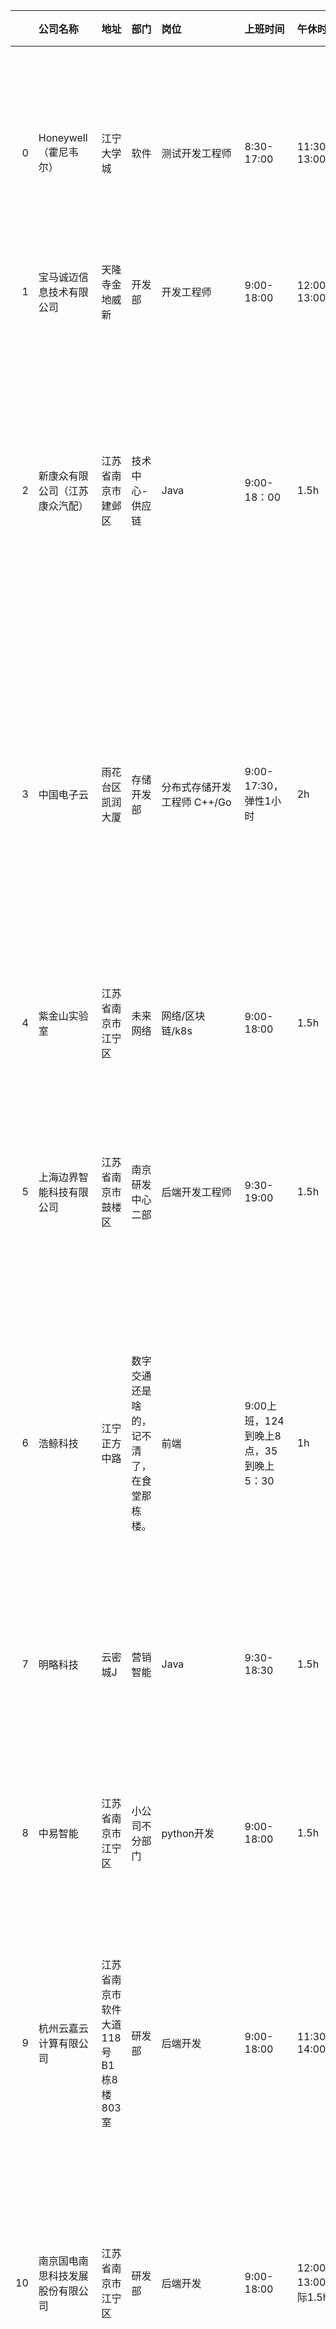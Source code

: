 |    | 公司名称                | 地址                      | 部门                    | 岗位                  | 上班时间                      | 午休时长                | 加班情况                                                                          | 公积金               | 年终奖                      | 试用期                        | 工位电脑情况                                                                                                                  | 年假                                   | 打卡情况                         | 其他备注                                                             | 评论                                                            | 更新时间                | 公积金比例                    | 试用期工资                       |
|---:|:--------------------|:------------------------|:----------------------|:--------------------|:--------------------------|:--------------------|:------------------------------------------------------------------------------|:------------------|:-------------------------|:---------------------------|:------------------------------------------------------------------------------------------------------------------------|:-------------------------------------|:-----------------------------|:-----------------------------------------------------------------|:--------------------------------------------------------------|:--------------------|:-------------------------|:----------------------------|
|  0 | Honeywell（霍尼韦尔）     | 江宁大学城                   | 软件                    | 测试开发工程师             | 8:30-17:00                | 11:30-13:00         | 看情况，基本到点就走，除非自己判断deadline前无法做完，周末几乎无加班，周末加班调休                                 | 工资全额的10%+年底补充年薪5% | 固定13薪，额外奖金1个月左右          | 试用期6个月，不打折，转正目前没有答辩，也不要写申请 | 后端测试Dell,前端MAC 工位人均3,4平，空间很大，能放个床                                                                                       | 12天年假                                | 不打卡                          | 工作节奏不快，员工福利基本上每个月都会发一些东西，其他也没什么了                                 |                                                               | 2022-06-23 10:02:47 | nan                      | nan                         |
|  1 | 宝马诚迈信息技术有限公司        | 天隆寺金地威新                 | 开发部                   | 开发工程师               | 9:00-18:00                | 12:00-13:00         | 不加班                                                                           | 全额12%             | 一个月                      | 3个月，不打折                    | Macbook Pro + 4K显示器 + 升降办公桌                                                                                             | 10天起+12天病假                           | 刷脸闸机                         |                                                                  |                                                               | 2022-06-23 10:01:26 | nan                      | nan                         |
|  2 | 新康众有限公司（江苏康众汽配）     | 江苏省南京市建邺区               | 技术中心-供应链              | Java                | 9:00-18：00                | 1.5h                | 不强制加班，但是你没法早走，经常晚上开会                                                          | 个人1500+公司1500     | hr说是3个月，实则0              | 试用期3个月；不打折。                | 网吧工位，电脑自己买，公司最多报销1w，分36个月返给你                                                                                            | 入职满3年有三天，且没有陪产假这些。                   | 钉钉打卡，领导会看监控以防你打卡了但人没到        | 公司没有任何福利，老板很抠门。从大领导到小领导都只会pua。直系领导每天啥都不干，只盯着你不让你闲着，要求24小时保持工作状态  |                                                               | 2022-06-23 10:00:12 | nan                      | nan                         |
|  3 | 中国电子云               | 雨花台区凯润大厦                | 存储开发部                 | 分布式存储开发工程师 C++/Go   | 9:00-17:30，弹性1小时          | 2h                  | 124 加班，35 正常，项目忙时周六加班，可换调休                                                    | 全额12%             | 14薪，看考核                  | 试用期6个月，不打折                 | 普通                                                                                                                      | 转正后按照有年假的                            | 手机打卡，公司附近500m左右              | 饭补500每月，孩子3岁内每年10天育儿假，三八节女同胞半天假， 晚上加班到19点可报销晚餐25元标准。             |                                                               | 2022-06-23 09:58:51 | nan                      | nan                         |
|  4 | 紫金山实验室              | 江苏省南京市江宁区               | 未来网络                  | 网络/区块链/k8s          | 9:00-18:00                | 1.5h                | 基本上很少加班                                                                       | 总包*0.7/12，比例缴纳12% | 总包*0.2                   | 试用期6月数；工资不打折               | 工位大小1.5平方格子，提供联想台式电脑。                                                                                                   | 按照国家法定节假日。                           | 严格打卡，使用楼下打卡机人脸识别打开。          | 课题1千万别去，套路太多，管理混乱，领导一言堂，而且是没经验的一言堂                               |                                                               | 2022-06-23 09:40:05 | nan                      | nan                         |
|  5 | 上海边界智能科技有限公司        | 江苏省南京市鼓楼区               | 南京研发中心二部              | 后端开发工程师             | 9:30-19:00                | 1.5h                | 不强制, 但工作量大。                                                                   | 7000，比例 12%。      | 根据考核情况                   | 3个月，9折。                    | 网吧工位, 配华为 matebook 和显示器。                                                                                                | 根据工作年限, 第一年5天。                       | 钉钉                           | 试用期考核严, 转正率低, 大概率被裁, 除非你特别能卷。                                    |                                                               | 2022-03-09 02:20:30 | nan                      | nan                         |
|  6 | 浩鲸科技                | 江宁正方中路                  | 数字交通还是啥的，记不清了，在食堂那栋楼。 | 前端                  | 9:00上班，124到晚上8点，35到晚上5：30 | 1h                  | 经常出差，经常通宵，管理混乱，一个文案和交互能给你改个十几遍，bug改完立刻上线。                                     | 记不清               | 不清楚                      | 3个月                        | 自带                                                                                                                      | 5天                                   | 严格打卡，钉钉。                     | 研发混乱，毫无管理，全是无效加班。没有所谓的下班时间。我在的那段时间天天晚上加班到凌晨，周末也是如此。同部门的同事基本都走完了。 |                                                               | 2022-03-09 02:21:16 | nan                      | nan                         |
|  7 | 明略科技                | 云密城J                    | 营销智能                  | Java                | 9:30-18:30                | 1.5h                | 双休,我在的时候不加班，后面不清楚有没有变化                                                        | 工资10%             | 说是3个月，不确信可不可靠            | 半年 不打折                     | 5k左右的thinkpad 可以自带，没补贴。                                                                                                 |                                      | 刷工牌打卡                        |                                                                  |                                                               | 2022-03-09 02:18:53 | nan                      | nan                         |
|  8 | 中易智能                | 江苏省南京市江宁区               | 小公司不分部门               | python开发            | 9:00-18:00                | 1.5h                | 不加班, 但工作量大                                                                    | 具体基数忘了, 公司交一千多    | 无                        | 三个月, 八折                    | 网吧工位                                                                                                                    | 无, 所有节假日都少放几天                        | 指纹打卡                         | 坑爹小公司, 劳动合同扣着不给你, 干三天辞职不给工资, 你还没证据告他, 对外以蒙特梭利这个名字招人              |                                                               | 2022-02-13 10:32:56 | nan                      | nan                         |
|  9 | 杭州云嘉云计算有限公司         | 江苏省南京市软件大道118号B1栋8楼803室 | 研发部                   | 后端开发                | 9:00-18:00                | 11:30-14:00         | 看项目组，有些组每周会有固定1-2天加班。                                                         | 工资*0.8*8%         | 一个月左右或者没有一个月             | 三个月八折，可以跟人事谈试用期不打折。        | 公司电脑贼难用，自己带电脑，每个月190补贴。                                                                                                 | 5天                                   | 钉钉打卡                         | 氛围不行，不适合长期发展                                                     |                                                               | 2022-02-12 07:05:14 | nan                      | nan                         |
| 10 | 南京国电南思科技发展股份有限公司    | 江苏省南京市江宁区               | 研发部                   | 后端开发                | 9:00-18:00                | 12:00-13:00(实际1.5h) | 124加班到8点（晚上5.30可以出去吃饭，7点钟回公司就行，实际加班只加1小时），35 正常；正常情况下，项目不急，到点就走，急的话看情况自己加班不加班 | 基数底薪，比例 10%。      | 两个月基础工资，优秀员工三个月基础工资      | 三个月八折                      | 自己带电脑，每个月150补贴                                                                                                          | 5天，春节休完                              | 企业微信打卡，基本不按照打卡考核绩效           | 氛围很轻松，同事反对内卷                                                     |                                                               | 2022-02-12 07:02:56 | nan                      | nan                         |
| 11 | 南京论之语网络技术有限公司       | 创E梦工厂3号楼                | 研发部                   | 研发一部                | 9:00-18:00                | 12:00-13:30         | 995（强制每周工时47.5h）                                                              | 基数8%。             | 根据公司业绩提供                 | 试用期3个月；打8折                 | diy台式机                                                                                                                  | 有，根据工龄计算                             | 钉钉打开，每个月有三次补打卡               | 项目组开发周期很紧，任务量偏多                                                  |                                                               | 2022-02-12 07:02:08 | nan                      | nan                         |
| 12 | 江苏图星软件科技有限责任公司      | 云密城                     | 研发部/产品部               | Java/前端/测试/产品       | 9:00-18:00                | 2h                  | 周二晚加班7点到9点 ，周四晚加班7点到10点                                                       | nan               | 1-3个月，看领导给你的评价，          | nan                        | win台式机，网吧位                                                                                                              | 在职时长/365*5                           | 严格钉钉打卡                       | 除工资外无补贴，135每天打卡的工作时间必须满足7小时，一周40个小时工作时长。到点就可以走                   |                                                               | 2022-02-10 14:14:05 | 第一年工资的一半，次年全额，比例 10%     | 8折，两个月的试用                   |
| 13 | 安元科技                | 江北研创园                   | 启业云-平台研发              | 中间件架构               | 9:00-17:30                | 12:00-13:00(实际1.5h) | 看情况，基本到点就走，除非有上线                                                              | nan               | 无                        | 试用期3个月；打8折                 | dell台式机                                                                                                                 | 有，过年一次性强制休完                          | 指纹打卡，每个月有三次提忘打卡              | 工作还算轻松，节奏偏慢~                                                     |                                                               | 2022-02-10 07:19:05 | 基数6K 9K 12K不等按级别来，比例 8%。 | nan                         |
| 14 | 南京三百云信息科技有限公司（车300） | 鼓楼区                     |                       | Java                | 9:00-18:00                | 1.5h                | 不强制加班，加班换调休，无加班费，年底清零                                                         | nan               | 承诺13薪-14；！！第一年无          | nan                        | 提供电脑                                                                                                                    | 每两个月发一天                              | 两次补卡，严格准点打卡。迟到可用调休补(起步0.5h)  | 抠                                                                | lfc ?                                                         | 2022-02-11 10:04:17 | 基数 工资80%，比例 7%           | 100%                        |
| 15 | 南京叶子科技有限公司          | 江苏省南京市雨花台区              | 营销IT事业部               | Java                | 9:00-18:30                | 1.5h                | 正常下班双休，视项目进度自行申请加班                                                            | 比例 10%左右          | 按KPI决定0~2个月              | 试用期 3个月，8折，转正返还            | 工位大小1.5 * 1 长桌，台式机i5-8400 + 8g + 可申请硬盘                                                                                  | 入职即可                                 | OPPO自研IM软件TT打卡               |                                                                  |                                                               | 2022-02-07 06:37:12 | nan                      | nan                         |
| 16 | 思杰（Citrix）          | 江宁九龙湖                   |                       |                     | 09:00-17:00               |                     | 不加班                                                                           | nan               |                          | nan                        | 升降桌+工作站（ 32G+1T ）+MacBook +双显示器+超大工位                                                                                    | 年假 15 天，入司满 1 年增加 1 天，上限 20 天        |                              |                                                                  |                                                               | 2022-02-07 06:38:11 | 公司缴纳双边12%                |                             |
| 17 | 云账房                 | 地址：南站绿地之窗               | 中台                    | Python              | 9:30-18:30                | 1.5h                | 一个月平均加班天数3到4天                                                                 | nan               | 去年只发了半个月                 | nan                        | 网吧工位，一个台式主机，两个24寸1080P显示器                                                                                               | 五天年假，按入职日期折算                         | 钉钉打卡，每个月五次补卡机会               | 根据项目仅仅程度不强制加班。晚上加班白给，周末加班调休                                      | {                                                             | 2022-02-11 01:20:28 | 总薪资 * 0.8 * 0.6 * 10%    | 三个月，薪资打八折                   |
|    |                     |                         |                       |                     |                           |                     |                                                                               |                   |                          |                            |                                                                                                                         |                                      |                              |                                                                  | "公司名称": "云账房",                                                |                     |                          |                             |
|    |                     |                         |                       |                     |                           |                     |                                                                               |                   |                          |                            |                                                                                                                         |                                      |                              |                                                                  | "地址": "地址：南站绿地之窗",                                            |                     |                          |                             |
|    |                     |                         |                       |                     |                           |                     |                                                                               |                   |                          |                            |                                                                                                                         |                                      |                              |                                                                  | "部门": "税务事业部",                                                |                     |                          |                             |
|    |                     |                         |                       |                     |                           |                     |                                                                               |                   |                          |                            |                                                                                                                         |                                      |                              |                                                                  | "岗位": "前端",                                                   |                     |                          |                             |
|    |                     |                         |                       |                     |                           |                     |                                                                               |                   |                          |                            |                                                                                                                         |                                      |                              |                                                                  | "上班时间": "9:00-18:00",                                         |                     |                          |                             |
|    |                     |                         |                       |                     |                           |                     |                                                                               |                   |                          |                            |                                                                                                                         |                                      |                              |                                                                  | "午休时长": "1.5h",                                               |                     |                          |                             |
|    |                     |                         |                       |                     |                           |                     |                                                                               |                   |                          |                            |                                                                                                                         |                                      |                              |                                                                  | "加班情况": "发版的时候，会加到10点。上面领导抓得紧的话，会要求每周两天加到8点，没事也要干坐着",         |                     |                          |                             |
|    |                     |                         |                       |                     |                           |                     |                                                                               |                   |                          |                            |                                                                                                                         |                                      |                              |                                                                  | "公积金比例": "总薪资 * 0.8 * 0.6 * 10%",                             |                     |                          |                             |
|    |                     |                         |                       |                     |                           |                     |                                                                               |                   |                          |                            |                                                                                                                         |                                      |                              |                                                                  | "年终奖": "去年只发了半个月",                                            |                     |                          |                             |
|    |                     |                         |                       |                     |                           |                     |                                                                               |                   |                          |                            |                                                                                                                         |                                      |                              |                                                                  | "试用期工资": "三个月，薪资不打折(可跟HR谈)",                                  |                     |                          |                             |
|    |                     |                         |                       |                     |                           |                     |                                                                               |                   |                          |                            |                                                                                                                         |                                      |                              |                                                                  | "工位电脑情况": "网吧工位，一个台式主机，两个24寸1080P显示器。椅子最烂了，坐着咯吱咯吱响",          |                     |                          |                             |
|    |                     |                         |                       |                     |                           |                     |                                                                               |                   |                          |                            |                                                                                                                         |                                      |                              |                                                                  | "年假": "五天年假，按入职日期折算，每两个月发放一天",                                |                     |                          |                             |
|    |                     |                         |                       |                     |                           |                     |                                                                               |                   |                          |                            |                                                                                                                         |                                      |                              |                                                                  | "打卡情况": "钉钉打卡，每个月五次补卡机会",                                     |                     |                          |                             |
|    |                     |                         |                       |                     |                           |                     |                                                                               |                   |                          |                            |                                                                                                                         |                                      |                              |                                                                  | "其他备注": "调薪需要答辩，还不一定有名额，通过率也不是很高，过了涨幅在1-2千左右。还不是每年都有答辩，看公司情况" |                     |                          |                             |
|    |                     |                         |                       |                     |                           |                     |                                                                               |                   |                          |                            |                                                                                                                         |                                      |                              |                                                                  | }                                                             |                     |                          |                             |
| 18 | 江苏长江汇科技有限公司         | 鼓楼区                     | 技术部                   | Java                | 9:00-17:30                | 1.5h                | 按需加班                                                                          | nan               | 基数5000 按照绩效或多或少          | nan                        | 无隔板工位，配台式电脑，自带电脑每个月有200补贴，持续24个月。                                                                                       |                                      | 钉钉严格打卡                       |                                                                  |                                                               | 2022-02-06 13:30:06 | 基数 看个人，比例 5%             | 8折                          |
| 19 | 南京伯索网络科技有限公司（PLASO） | 秦淮区                     |                       |                     | 9:00-18:00                | 1h                  | 124 加班，35 正常；大小周                                                              | nan               | 一般无                      | nan                        | 网吧工位                                                                                                                    | 入职一年后才有，每年加一天                        | 企业微信打卡，每月三次迟到机会              |                                                                  |                                                               | 2022-02-06 13:26:16 | 基数南京底薪，比例 8%             | 3个月8折                       |
| 20 | 南京耀多信息技术有限公司        | 江苏南京                    | 技术部                   | Android             | 9:00-18:00                | 1h                  | 一开始996，后来发不起加班费不给加班了，欠的加班费也不发                                                 | nan               | 无                        | nan                        | 提供笔记本                                                                                                                   | 有                                    | 钉钉位置打卡                       | 老板阴晴不定，随意开除员工                                                    |                                                               | 2022-01-25 02:22:42 | 最低额度                     | 八折                          |
| 21 | 南京希音电子商务有限公司        | 天溯产业园                   |                       | 前端                  | 10:00-18:00(到20:00有50补贴)  | 12:00-13:30         | 看部门，不强制，有工时排名。                                                                | nan               | 看部门盈利情况和个人绩效定            | nan                        | 配mac m1+显示器，网吧工作环境，工位挤。                                                                                                 | 法定年假，可用加班时长来调休                       | 1月3次补卡                       | 抠，舍得给校招生，不舍得给社招生。多余的调休时长换钱200/d                                  |                                                               | 2022-01-25 01:58:09 | 基础工资的8%                  | 试用期6个月，100%工资不打折            |
| 22 | 慧资环球                | 白下（年中搬到河西）              | 研发中心                  | .NET/Python etc.    | 自己安排，满8小时工时就好             | 自己安排                | 不加班                                                                           | nan               | 13薪，每年调薪一次               | nan                        | 一个高配台式机或者一个高配Dell工作站笔记本，两个40寸4K显示器 Processor Intel(R) Core(TM) i9-10980XE CPU @ 3.00GHz 3.00 GHz  128GB RAM (新的台式机配置标准) | 10 ~ 20天                             | 完全不打卡                        | 内推VX：Just1n                                                      |                                                               | 2022-01-24 14:35:55 | 全额8%                     | 不打折                         |
| 23 | 零字节                 | 建邺                      |                       | Go/Rust/JS/TS/产品/运营 | 9：30-6：30                 | 1.5h                | 不加班                                                                           | nan               | 13薪，每年调薪一次               | nan                        | macbook pro（入职满三年电脑转赠给员工），每人配一个显示器（24-32寸）                                                                              | 入职转正就享受年假                            | 飞书打卡                         | 节日红包、年度旅游（21年三亚一周）                                               |                                                               | 2022-01-24 14:32:45 | 8%                       | 应届生八折，有工作经验的不打折             |
| 24 | 南京力方科技有限公司(力方智充)    | 雨花台区软件谷科创城              | 技术部                   | Java                | 9:00-18:00                | 1.5h                | 124固定加班到9点                                                                    | nan               | 无                        | nan                        | 网吧工位，自带电脑                                                                                                               | 法定年假                                 | 严格打卡，迟打卡扣30，不打卡半天工资          |                                                                  |                                                               | 2022-01-24 14:29:37 | 最低，双边合计512               | 三个月，打八折                     |
| 25 | 硅基智能                | 软件大道                    | 创新产品事业群               | Java                | 9:00-18:30                | 1.5h                | 没事到点走，部门氛围卷                                                                   | nan               | 13薪还是根据公司业绩提供，是否折扣，折扣比例。 | nan                        | 网吧工位                                                                                                                    | 满一年才有正常年假，年假次年一月发放（不满一年打折）           | 是否严格打卡，使用的软件或者方式（比如钉钉或人脸识别）。 |                                                                  |                                                               | 2022-01-24 14:25:34 | 基数5500，比例10%             | 不打折                         |
| 26 | 百家云                 | 雨花台软件谷科创城               |                       | Java                | 9:00-18:30                | 1.5h                | 周1,2,4正常加班，不想加班也行                                                             | nan               |                          | nan                        | mac笔记本+小米曲面屏显示器                                                                                                         | 年假次年一月发放，每满一年+1天                     | 每个月有4次迟到补卡机会，早上9.15之前打卡不算迟到  |                                                                  |                                                               | 2022-01-24 14:21:22 |                          | 6个月不打折。                     |
| 27 | 创维南京分公司             | 雨花云密城                   | web后台                 | Java                | 09:30                     | 1.5h                | 995                                                                           | nan               | 1个月工资                    | nan                        | Windows电脑+dell显示器                                                                                                       | 法定年假                                 | 弹性打卡                         |                                                                  |                                                               | 2022-01-24 14:19:34 | 工资八折的10%                 | 不打折                         |
| 28 | 新视云                 | 雨花台                     |                       | Java                | 9:00-17:30                | 1h                  | 看部门，业务部门偶尔加班，技术支持部门基本不加班                                                      | nan               | 固定13薪                    | nan                        | 配笔记本+显示器                                                                                                                | 5天年假+5天带薪病假（入职自动折算当年年假）              | 不打卡                          |                                                                  |                                                               | 2022-01-24 14:17:01 | 基数5k，比例8%                | 3年合同，试用期总共6个月，前三个月8折，后三个月全薪 |
| 29 | 华为                  | 华为南研所                   |                       | Java                | 9:00                      | 12:00-13:40         | 看部门情况。好部门：124加班8：30，35正常下班,差部门：天天11点以后                                        | nan               | 看部门盈利情况和个人绩效定            | nan                        | 配win台式机+双屏                                                                                                              | 没签奋斗协议的5天，但一般不给休，第二年可以换成钱。签了的自愿放弃年假了 | 必须按时打卡                       |                                                                  |                                                               | 2022-01-24 14:17:32 | 基础工资的5%                  | 试用期6个月，100%工资不打折            |
| 30 | 满帮                  | 雨花区万博科技园                |                       | Java                | 9:00-18:30                | 1.5h                | 看部门，不强制， 周五基本不加，还有每月一天奋斗日（年底算工资）， 据说要取消了                                      | nan               | 上下半年绩效                   | nan                        | 联想                                                                                                                      |                                      |                              |                                                                  |                                                               | 2022-01-24 14:10:47 | 全额8%                     |                             |
| 31 | A示例xxx公司            | xx区                     | xxx事业部                | Java                | 9:00-18:30                | 1.5h                | 135 加班，24 正常；大小周等等                                                            | nan               | 13薪还是根据公司业绩提供，是否折扣，折扣比例。 | nan                        | 工位大小，环境，是否提供设备，设备型号种类。                                                                                                  | 是否有入职就有，是否有前置条件才有。                   | 是否严格打卡，使用的软件或者方式（比如钉钉或人脸识别）。 |                                                                  |                                                               | 2022-01-24 13:11:01 | 基数 xxxx，比例 xx%           | 是否打折，比如 xx%。                |